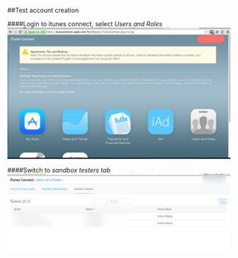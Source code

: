##Test account creation

####Login to itunes connect, select *Users and Roles*
![iTunesConnect Login](images/1.itunesconnect-login.png)

####Switch to  *sandbox testers tab*
![](images/7.inapp-test-account.png)
